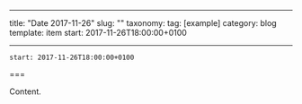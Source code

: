 
---
title: "Date 2017-11-26"
slug: ""
taxonomy:
tag: [example]
category: blog
template: item
start: 2017-11-26T18:00:00+0100

---

``start: 2017-11-26T18:00:00+0100``

===

Content.
